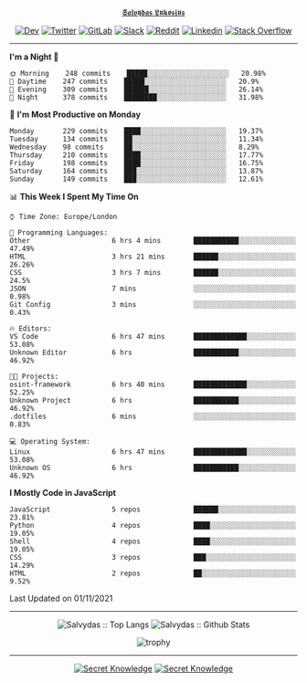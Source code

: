 <div align="center">
  
[𝕾𝖆𝖑𝖛𝖞𝖉𝖆𝖘 𝕷𝖚𝖐𝖔𝖘𝖎𝖚𝖘](https://git.io/JJwwg)
  
[![Dev](https://img.shields.io/badge/-DEV-222222?style=flat-square&logo=dev.to&logoColor=white&link=https://dev.to/sso/)](https://dev.to/sso/)
[![Twitter](https://img.shields.io/badge/-Twitter-222222?style=flat-square&logo=twitter&logoColor=white&link=https://twitter.com/digital_wizz/)](https://twitter.com/digital_wizz/)
[![GitLab](https://img.shields.io/badge/-GitLab-222222?style=flat-square&logo=GitLab&logoColor=white&link=https://gitlab.com/ss-o/)](https://gitlab.com/ss-o/)
[![Slack](https://img.shields.io/badge/-Slack-222222?style=flat-square&logo=Slack&logoColor=white&link=https://digital-teams.slack.com/)](https://digital-teams.slack.com/)
[![Reddit](https://img.shields.io/badge/-Reddit-222222?style=flat-square&logo=Reddit&logoColor=white&link=https://https://www.reddit.com/user/ss-o/)](https://www.reddit.com/user/ss-o/)
[![Linkedin](https://img.shields.io/badge/-LinkedIn-222222?style=flat-square&logo=Linkedin&logoColor=white&link=https://www.linkedin.com/in/digital-clouds/)](https://www.linkedin.com/in/digital-clouds/)
[![Stack Overflow](https://img.shields.io/badge/-Stack%20Overflow-222222?style=flat-square&logo=stack-overflow&logoColor=white&link=https://stackoverflow.com/users/13893752/salvydas-lukosius)](https://stackoverflow.com/users/13893752/salvydas-lukosius)
  
</div>

---

<!--START_SECTION:waka-->
**I'm a Night 🦉** 

```text
🌞 Morning    248 commits    █████░░░░░░░░░░░░░░░░░░░░   20.98% 
🌆 Daytime    247 commits    █████░░░░░░░░░░░░░░░░░░░░   20.9% 
🌃 Evening    309 commits    ██████░░░░░░░░░░░░░░░░░░░   26.14% 
🌙 Night      378 commits    ████████░░░░░░░░░░░░░░░░░   31.98%

```
📅 **I'm Most Productive on Monday** 

```text
Monday       229 commits    ████░░░░░░░░░░░░░░░░░░░░░   19.37% 
Tuesday      134 commits    ██░░░░░░░░░░░░░░░░░░░░░░░   11.34% 
Wednesday    98 commits     ██░░░░░░░░░░░░░░░░░░░░░░░   8.29% 
Thursday     210 commits    ████░░░░░░░░░░░░░░░░░░░░░   17.77% 
Friday       198 commits    ████░░░░░░░░░░░░░░░░░░░░░   16.75% 
Saturday     164 commits    ███░░░░░░░░░░░░░░░░░░░░░░   13.87% 
Sunday       149 commits    ███░░░░░░░░░░░░░░░░░░░░░░   12.61%

```


📊 **This Week I Spent My Time On** 

```text
⌚︎ Time Zone: Europe/London

💬 Programming Languages: 
Other                    6 hrs 4 mins        ███████████░░░░░░░░░░░░░░   47.49% 
HTML                     3 hrs 21 mins       ██████░░░░░░░░░░░░░░░░░░░   26.26% 
CSS                      3 hrs 7 mins        ██████░░░░░░░░░░░░░░░░░░░   24.5% 
JSON                     7 mins              ░░░░░░░░░░░░░░░░░░░░░░░░░   0.98% 
Git Config               3 mins              ░░░░░░░░░░░░░░░░░░░░░░░░░   0.43%

🔥 Editors: 
VS Code                  6 hrs 47 mins       █████████████░░░░░░░░░░░░   53.08% 
Unknown Editor           6 hrs               ███████████░░░░░░░░░░░░░░   46.92%

🐱‍💻 Projects: 
osint-framework          6 hrs 40 mins       █████████████░░░░░░░░░░░░   52.25% 
Unknown Project          6 hrs               ███████████░░░░░░░░░░░░░░   46.92% 
.dotfiles                6 mins              ░░░░░░░░░░░░░░░░░░░░░░░░░   0.83%

💻 Operating System: 
Linux                    6 hrs 47 mins       █████████████░░░░░░░░░░░░   53.08% 
Unknown OS               6 hrs               ███████████░░░░░░░░░░░░░░   46.92%

```

**I Mostly Code in JavaScript** 

```text
JavaScript               5 repos             ██████░░░░░░░░░░░░░░░░░░░   23.81% 
Python                   4 repos             ████░░░░░░░░░░░░░░░░░░░░░   19.05% 
Shell                    4 repos             ████░░░░░░░░░░░░░░░░░░░░░   19.05% 
CSS                      3 repos             ███░░░░░░░░░░░░░░░░░░░░░░   14.29% 
HTML                     2 repos             ██░░░░░░░░░░░░░░░░░░░░░░░   9.52%

```



 Last Updated on 01/11/2021
<!--END_SECTION:waka-->

---

<div align=center>

![Salvydas :: Top Langs](https://github-readme-stats.vercel.app/api/top-langs/?username=ss-o&langs_count=8&card_width=300&theme=blue-green&layout=compact)
![Salvydas :: Github Stats](https://github-readme-stats.vercel.app/api?username=ss-o&theme=blue-green&layout=compact&no-frame=true)
 
![trophy](https://github-profile-trophy.vercel.app/?username=ss-o&theme=darkhub&rank=SSS,SS,S,AAA,AA,A,B,C&no-frame=true)

---

[![Secret Knowledge](https://github-readme-stats.vercel.app/api/pin/?username=github&repo=government.github.com&card_width=150&theme=blue-green&layout=compact)](https://github.com/github/government.github.com)
[![Secret Knowledge](https://github-readme-stats.vercel.app/api/pin/?username=ss-o&repo=the-book-of-secret-knowledge&card_width=150&theme=blue-green&layout=compact)](https://github.com/ss-o/the-book-of-secret-knowledge)

</div>
